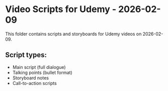 # Video Scripts for Udemy - 2026-02-09

This folder contains scripts and storyboards for Udemy videos on 2026-02-09.

## Script types:
- Main script (full dialogue)
- Talking points (bullet format)
- Storyboard notes
- Call-to-action scripts

